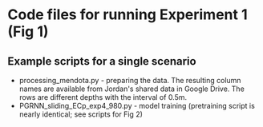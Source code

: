 # Code files for running Experiment 1 (Fig 1)

## Example scripts for a single scenario

* processing_mendota.py - preparing the data. The resulting column names are available from Jordan's shared data in Google Drive. The rows are different depths with the interval of 0.5m.
* PGRNN_sliding_ECp_exp4_980.py - model training (pretraining script is nearly identical; see scripts for Fig 2)
